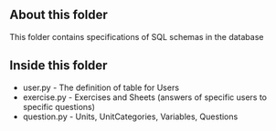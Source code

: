 About this folder
-----------------

This folder contains specifications of SQL schemas in the database

Inside this folder
------------------

- user.py - The definition of table for Users
- exercise.py - Exercises and Sheets (answers of specific users to specific questions)
- question.py - Units, UnitCategories, Variables, Questions
